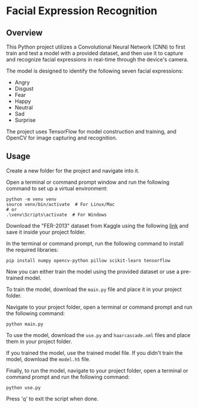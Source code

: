 # Facial Expression Recognition

## Overview

This Python project utilizes a Convolutional Neural Network (CNN) to first train and test a model with a provided dataset, and then use it to capture and recognize facial expressions in real-time through the device's camera.

The model is designed to identify the following seven facial expressions:
- Angry
- Disgust
- Fear
- Happy
- Neutral
- Sad
- Surprise

The project uses TensorFlow for model construction and training, and OpenCV for image capturing and recognition.

## Usage

Create a new folder for the project and navigate into it.

Open a terminal or command prompt window and run the following command to set up a virtual environment:

    python -m venv venv
    source venv/bin/activate  # For Linux/Mac
    # or
    .\venv\Scripts\activate  # For Windows

Download the "FER-2013" dataset from Kaggle using the following [link](https://www.kaggle.com/datasets/msambare/fer2013) and save it inside your project folder.

In the terminal or command prompt, run the following command to install the required libraries:

    pip install numpy opencv-python pillow scikit-learn tensorflow
    
Now you can either train the model using the provided dataset or use a pre-trained model.

To train the model, download the `main.py` file and place it in your project folder.

Navigate to your project folder, open a terminal or command prompt and run the following command:

    python main.py

To use the model, download the `use.py` and `haarcascade.xml` files and place them in your project folder.

If you trained the model, use the trained model file.
If you didn't train the model, download the `model.h5` file.

Finally, to run the model, navigate to your project folder, open a terminal or command prompt and run the following command:

    python use.py

Press 'q' to exit the script when done.
